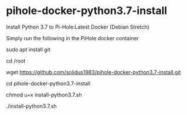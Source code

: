 # pihole-docker-python3.7-install
Install Python 3.7 to Pi-Hole:Latest Docker (Debian Stretch)

Simply run the following in the PiHole docker container


sudo apt install git

cd /root

wget https://github.com/solidus1983/pihole-docker-python3.7-install.git

cd pihole-docker-python3.7-install

chmod u+x install-python3.7.sh

./install-python3.7.sh
